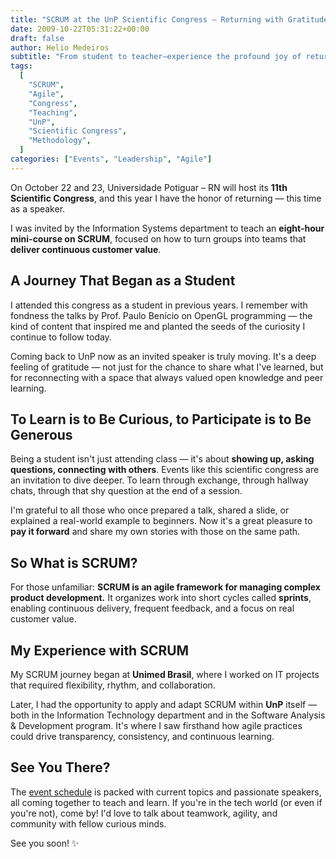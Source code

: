 ```yaml
---
title: "SCRUM at the UnP Scientific Congress – Returning with Gratitude"
date: 2009-10-22T05:31:22+00:00
draft: false
author: Helio Medeiros
subtitle: "From student to teacher—experience the profound joy of returning to your alma mater to share SCRUM wisdom, completing a full circle of learning, growth, and giving back to the community"
tags:
  [
    "SCRUM",
    "Agile",
    "Congress",
    "Teaching",
    "UnP",
    "Scientific Congress",
    "Methodology",
  ]
categories: ["Events", "Leadership", "Agile"]
---
```


On October 22 and 23, Universidade Potiguar – RN will host its **11th Scientific Congress**, and this year I have the honor of returning — this time as a speaker.

I was invited by the Information Systems department to teach an **eight-hour mini-course on SCRUM**, focused on how to turn groups into teams that **deliver continuous customer value**.

## A Journey That Began as a Student

I attended this congress as a student in previous years. I remember with fondness the talks by Prof. Paulo Benício on OpenGL programming — the kind of content that inspired me and planted the seeds of the curiosity I continue to follow today.

Coming back to UnP now as an invited speaker is truly moving. It's a deep feeling of gratitude — not just for the chance to share what I've learned, but for reconnecting with a space that always valued open knowledge and peer learning.

## To Learn is to Be Curious, to Participate is to Be Generous

Being a student isn't just attending class — it's about **showing up, asking questions, connecting with others**. Events like this scientific congress are an invitation to dive deeper. To learn through exchange, through hallway chats, through that shy question at the end of a session.

I'm grateful to all those who once prepared a talk, shared a slide, or explained a real-world example to beginners. Now it's a great pleasure to **pay it forward** and share my own stories with those on the same path.

## So What is SCRUM?

For those unfamiliar: **SCRUM is an agile framework for managing complex product development.** It organizes work into short cycles called **sprints**, enabling continuous delivery, frequent feedback, and a focus on real customer value.

## My Experience with SCRUM

My SCRUM journey began at **Unimed Brasil**, where I worked on IT projects that required flexibility, rhythm, and collaboration.

Later, I had the opportunity to apply and adapt SCRUM within **UnP** itself — both in the Information Technology department and in the Software Analysis & Development program. It's where I saw firsthand how agile practices could drive transparency, consistency, and continuous learning.

## See You There?

The [event schedule](https://unp.br) is packed with current topics and passionate speakers, all coming together to teach and learn. If you're in the tech world (or even if you're not), come by! I'd love to talk about teamwork, agility, and community with fellow curious minds.

See you soon! ✨
